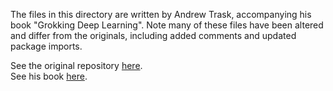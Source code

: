 The files in this directory are written by Andrew Trask, accompanying his book "Grokking Deep Learning". Note many of these files have been altered and differ from the originals, including added comments and updated package imports.

See the original repository [here](https://github.com/iamtrask/Grokking-Deep-Learning). <br/>
See his book [here](https://www.manning.com/books/grokking-deep-learning?a_aid=grokkingdl&a_bid=32715258).
